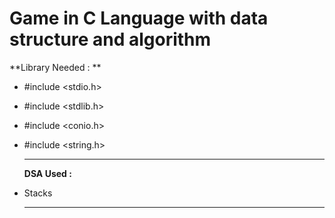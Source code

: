 # Game in C Language with data structure and algorithm

**Library Needed : **

- #include <stdio.h>
- #include <stdlib.h>
- #include <conio.h>
- #include <string.h>

  <hr>

  **DSA Used :**

- Stacks

  <hr>

  
